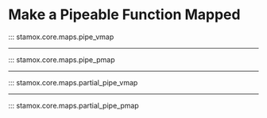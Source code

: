 # Make a Pipeable Function Mapped

::: stamox.core.maps.pipe_vmap

---

::: stamox.core.maps.pipe_pmap

---

::: stamox.core.maps.partial_pipe_vmap

---

::: stamox.core.maps.partial_pipe_pmap